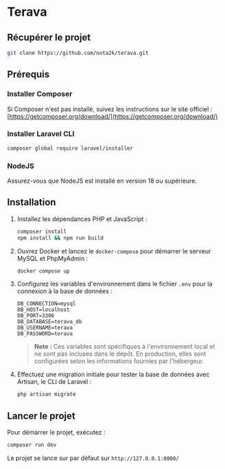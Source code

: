 # Terava

## Récupérer le projet

```bash
git clone https://github.com/nota2k/terava.git
```

## Prérequis

### Installer Composer
Si Composer n'est pas installé, suivez les instructions sur le site officiel :  
[https://getcomposer.org/download/](https://getcomposer.org/download/)

### Installer Laravel CLI
```bash
composer global require laravel/installer
```

### NodeJS
Assurez-vous que NodeJS est installé en version 18 ou supérieure.

## Installation

1. Installez les dépendances PHP et JavaScript :
    ```bash
    composer install
    npm install && npm run build
    ```

2. Ouvrez Docker et lancez le `docker-compose` pour démarrer le serveur MySQL et PhpMyAdmin :
    ```bash
    docker compose up
    ```

3. Configurez les variables d'environnement dans le fichier `.env` pour la connexion à la base de données :
    ```
    DB_CONNECTION=mysql
    DB_HOST=localhost
    DB_PORT=3306
    DB_DATABASE=terava_db
    DB_USERNAME=terava
    DB_PASSWORD=terava
    ```

    > **Note :** Ces variables sont spécifiques à l'environnement local et ne sont pas incluses dans le dépôt. En production, elles sont configurées selon les informations fournies par l'hébergeur.

4. Effectuez une migration initiale pour tester la base de données avec Artisan, le CLI de Laravel :
    ```bash
    php artisan migrate
    ```

## Lancer le projet

Pour démarrer le projet, exécutez :
```bash
composer run dev
```
Le projet se lance sur par défaut sur ``http://127.0.0.1:8000/``
